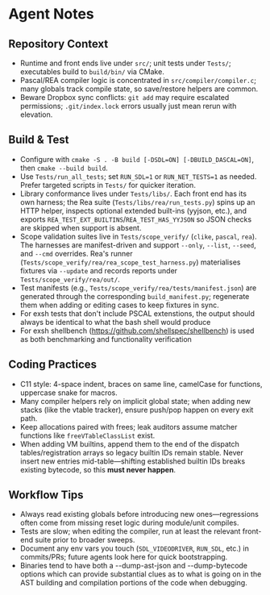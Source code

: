 # Agent Notes

## Repository Context
- Runtime and front ends live under `src/`; unit tests under `Tests/`; executables build to `build/bin/` via CMake.
- Pascal/REA compiler logic is concentrated in `src/compiler/compiler.c`; many globals track compile state, so save/restore helpers are common.
- Beware Dropbox sync conflicts: `git add` may require escalated permissions; `.git/index.lock` errors usually just mean rerun with elevation.

## Build & Test
- Configure with `cmake -S . -B build [-DSDL=ON] [-DBUILD_DASCAL=ON]`, then `cmake --build build`.
- Use `Tests/run_all_tests`; set `RUN_SDL=1` or `RUN_NET_TESTS=1` as needed. Prefer targeted scripts in `Tests/` for quicker iteration.
- Library conformance lives under `Tests/libs/`. Each front end has its own harness; the Rea suite (`Tests/libs/rea/run_tests.py`) spins up an HTTP helper, inspects optional extended built-ins (yyjson, etc.), and exports `REA_TEST_EXT_BUILTINS`/`REA_TEST_HAS_YYJSON` so JSON checks are skipped when support is absent.
- Scope validation suites live in `Tests/scope_verify/` (`clike`, `pascal`, `rea`). The harnesses are manifest-driven and support `--only`, `--list`, `--seed`, and `--cmd` overrides. Rea's runner (`Tests/scope_verify/rea/rea_scope_test_harness.py`) materialises fixtures via `--update` and records reports under `Tests/scope_verify/rea/out/`.
- Test manifests (e.g., `Tests/scope_verify/rea/tests/manifest.json`) are generated through the corresponding `build_manifest.py`; regenerate them when adding or editing cases to keep fixtures in sync.
- For exsh tests that don't include PSCAL extenstions, the output should always be identical to what the bash shell would produce
- For exsh shellbench (https://github.com/shellspec/shellbench) is used as both benchmarking and functionality verification

## Coding Practices
- C11 style: 4-space indent, braces on same line, camelCase for functions, uppercase snake for macros.
- Many compiler helpers rely on implicit global state; when adding new stacks (like the vtable tracker), ensure push/pop happen on every exit path.
- Keep allocations paired with frees; leak auditors assume matcher functions like `freeVTableClassList` exist.
- When adding VM builtins, append them to the end of the dispatch tables/registration arrays so legacy builtin IDs remain stable.
  Never insert new entries mid-table—shifting established builtin IDs breaks existing bytecode, so this **must never happen**.

## Workflow Tips
- Always read existing globals before introducing new ones—regressions often come from missing reset logic during module/unit compiles.
- Tests are slow; when editing the compiler, run at least the relevant front-end suite prior to broader sweeps.
- Document any env vars you touch (`SDL_VIDEODRIVER`, `RUN_SDL`, etc.) in commits/PRs; future agents look here for quick bootstrapping.
- Binaries tend to have both a --dump-ast-json and --dump-bytecode options which can provide substantial clues as to what is going on in the AST building and compilation portions of the code when debugging.

